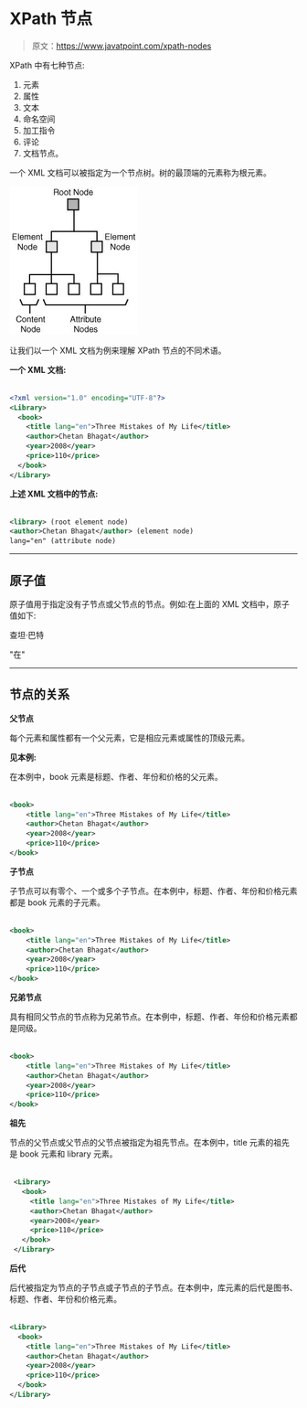 # XPath 节点

> 原文：<https://www.javatpoint.com/xpath-nodes>

XPath 中有七种节点:

1.  元素
2.  属性
3.  文本
4.  命名空间
5.  加工指令
6.  评论
7.  文档节点。

一个 XML 文档可以被指定为一个节点树。树的最顶端的元素称为根元素。

![Xpath Nodes 1](img/6459f082a3bae6a760428f3a6cefb5ba.png)

让我们以一个 XML 文档为例来理解 XPath 节点的不同术语。

**一个 XML 文档:**

```xml

<?xml version="1.0" encoding="UTF-8"?>
<Library>
  <book>
    <title lang="en">Three Mistakes of My Life</title>
    <author>Chetan Bhagat</author>
    <year>2008</year>
    <price>110</price>
  </book>
</Library>

```

**上述 XML 文档中的节点:**

```xml

<library> (root element node)
<author>Chetan Bhagat</author> (element node)
lang="en" (attribute node) 

```

* * *

## 原子值

原子值用于指定没有子节点或父节点的节点。例如:在上面的 XML 文档中，原子值如下:

查坦·巴特

"在"

* * *

## 节点的关系

**父节点**

每个元素和属性都有一个父元素，它是相应元素或属性的顶级元素。

**见本例:**

在本例中，book 元素是标题、作者、年份和价格的父元素。

```xml

<book>
    <title lang="en">Three Mistakes of My Life</title>
    <author>Chetan Bhagat</author>
    <year>2008</year>
    <price>110</price>
</book>

```

**子节点**

子节点可以有零个、一个或多个子节点。在本例中，标题、作者、年份和价格元素都是 book 元素的子元素。

```xml

<book>
    <title lang="en">Three Mistakes of My Life</title>
    <author>Chetan Bhagat</author>
    <year>2008</year>
    <price>110</price>
</book>

```

**兄弟节点**

具有相同父节点的节点称为兄弟节点。在本例中，标题、作者、年份和价格元素都是同级。

```xml

<book>
    <title lang="en">Three Mistakes of My Life</title>
    <author>Chetan Bhagat</author>
    <year>2008</year>
    <price>110</price>
</book>

```

**祖先**

节点的父节点或父节点的父节点被指定为祖先节点。在本例中，title 元素的祖先是 book 元素和 library 元素。

```xml

 <Library>
   <book>
     <title lang="en">Three Mistakes of My Life</title>
     <author>Chetan Bhagat</author>
     <year>2008</year>
     <price>110</price>
   </book>
 </Library>

```

**后代**

后代被指定为节点的子节点或子节点的子节点。在本例中，库元素的后代是图书、标题、作者、年份和价格元素。

```xml

<Library>
  <book>
    <title lang="en">Three Mistakes of My Life</title>
    <author>Chetan Bhagat</author>
    <year>2008</year>
    <price>110</price>
  </book>
</Library>

```
